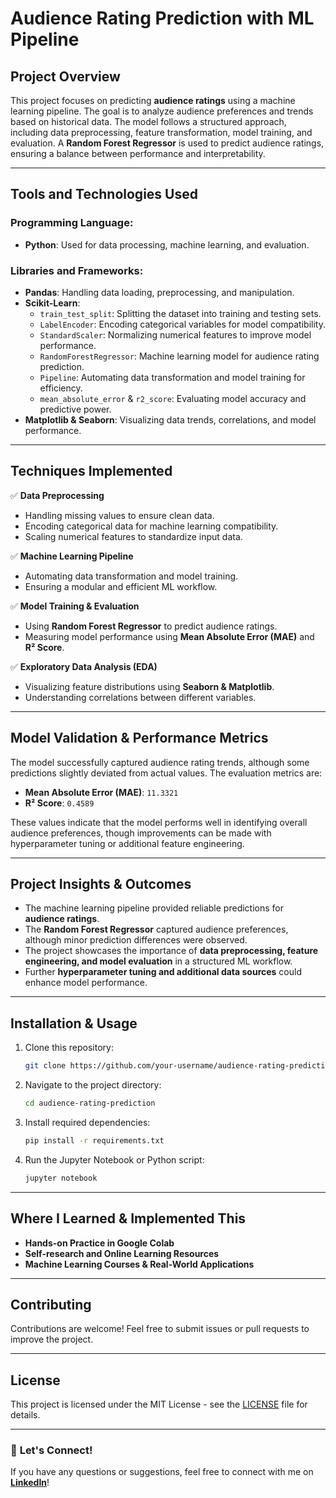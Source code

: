 # **Audience Rating Prediction with ML Pipeline**

## **Project Overview**
This project focuses on predicting **audience ratings** using a machine learning pipeline. The goal is to analyze audience preferences and trends based on historical data. The model follows a structured approach, including data preprocessing, feature transformation, model training, and evaluation. A **Random Forest Regressor** is used to predict audience ratings, ensuring a balance between performance and interpretability.

---

## **Tools and Technologies Used**

### **Programming Language:**
- **Python**: Used for data processing, machine learning, and evaluation.

### **Libraries and Frameworks:**
- **Pandas**: Handling data loading, preprocessing, and manipulation.
- **Scikit-Learn**:  
  - `train_test_split`: Splitting the dataset into training and testing sets.  
  - `LabelEncoder`: Encoding categorical variables for model compatibility.  
  - `StandardScaler`: Normalizing numerical features to improve model performance.  
  - `RandomForestRegressor`: Machine learning model for audience rating prediction.  
  - `Pipeline`: Automating data transformation and model training for efficiency.  
  - `mean_absolute_error` & `r2_score`: Evaluating model accuracy and predictive power.  
- **Matplotlib & Seaborn**: Visualizing data trends, correlations, and model performance.

---

## **Techniques Implemented**

✅ **Data Preprocessing**  
   - Handling missing values to ensure clean data.  
   - Encoding categorical data for machine learning compatibility.  
   - Scaling numerical features to standardize input data.  

✅ **Machine Learning Pipeline**  
   - Automating data transformation and model training.  
   - Ensuring a modular and efficient ML workflow.  

✅ **Model Training & Evaluation**  
   - Using **Random Forest Regressor** to predict audience ratings.  
   - Measuring model performance using **Mean Absolute Error (MAE)** and **R² Score**.  

✅ **Exploratory Data Analysis (EDA)**  
   - Visualizing feature distributions using **Seaborn & Matplotlib**.  
   - Understanding correlations between different variables.  

---

## **Model Validation & Performance Metrics**
The model successfully captured audience rating trends, although some predictions slightly deviated from actual values. The evaluation metrics are:

- **Mean Absolute Error (MAE)**: `11.3321`  
- **R² Score**: `0.4589`  

These values indicate that the model performs well in identifying overall audience preferences, though improvements can be made with hyperparameter tuning or additional feature engineering.

---

## **Project Insights & Outcomes**
- The machine learning pipeline provided reliable predictions for **audience ratings**.  
- The **Random Forest Regressor** captured audience preferences, although minor prediction differences were observed.  
- The project showcases the importance of **data preprocessing, feature engineering, and model evaluation** in a structured ML workflow.  
- Further **hyperparameter tuning and additional data sources** could enhance model performance.  

---

## **Installation & Usage**
1. Clone this repository:
   ```bash
   git clone https://github.com/your-username/audience-rating-prediction.git
   ```
2. Navigate to the project directory:
   ```bash
   cd audience-rating-prediction
   ```
3. Install required dependencies:
   ```bash
   pip install -r requirements.txt
   ```
4. Run the Jupyter Notebook or Python script:
   ```bash
   jupyter notebook
   ```

---

## **Where I Learned & Implemented This**
- **Hands-on Practice in Google Colab**  
- **Self-research and Online Learning Resources**  
- **Machine Learning Courses & Real-World Applications**  

---

## **Contributing**
Contributions are welcome! Feel free to submit issues or pull requests to improve the project.

---

## **License**
This project is licensed under the MIT License - see the [LICENSE](LICENSE) file for details.

---

### 🚀 **Let's Connect!**
If you have any questions or suggestions, feel free to connect with me on **[LinkedIn](https://www.linkedin.com/in/dheepak-karan-es/)**!

